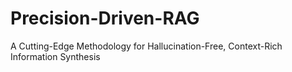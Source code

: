 # Precision-Driven-RAG
A Cutting-Edge Methodology for Hallucination-Free, Context-Rich Information Synthesis
